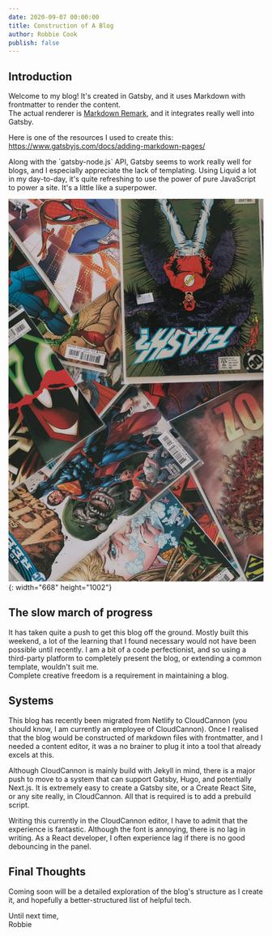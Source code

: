 ```yaml
---
date: 2020-09-07 00:00:00
title: Construction of A Blog
author: Robbie Cook
publish: false
---
```


## Introduction

Welcome to my blog\! It's created in Gatsby, and it uses Markdown with frontmatter to render the content.&nbsp;<br>The actual renderer is [Markdown Remark](https://github.com/remarkjs/remark), and it integrates really well into Gatsby.

Here is one of the resources I used to create this: https://www.gatsbyjs.com/docs/adding-markdown-pages/

Along with the \`gatsby-node.js\` API, Gatsby seems to work really well for blogs, and I especially appreciate the lack of templating. Using Liquid a lot in my day-to-day, it's quite refreshing to use the power of pure JavaScript to power a site. It's a little like a superpower.

![](/uploads/marvel.jpeg){: width="668" height="1002"}

## The slow march of progress

It has taken quite a push to get this blog off the ground. Mostly built this weekend, a lot of the learning that I found necessary would not have been possible until recently. I am a bit of a code perfectionist, and so using a third-party platform to completely present the blog, or extending a common template, wouldn't suit me.<br>Complete creative freedom is a requirement in maintaining a blog.

## Systems

This blog has recently been migrated from Netlify to CloudCannon (you should know, I am currently an employee of CloudCannon). Once I realised that the blog would be constructed of markdown files with frontmatter, and I needed a content editor, it was a no brainer to plug it into a tool that already excels at this.

Although CloudCannon is mainly build with Jekyll in mind, there is a major push to move to a system that can support Gatsby, Hugo, and potentially Next.js. It is extremely easy to create a Gatsby site, or a Create React Site, or any site really, in CloudCannon. All that is required is to add a prebuild script.

Writing this currently in the CloudCannon editor, I have to admit that the experience is fantastic. Although the font is annoying, there is no lag in writing. As a React developer, I often experience lag if there is no good debouncing in the panel.

## Final Thoughts

Coming soon will be a detailed exploration of the blog's structure as I create it, and hopefully a better-structured list of helpful tech.

Until next time,<br>Robbie

&nbsp;